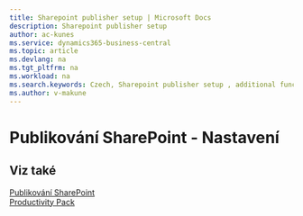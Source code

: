 ```yaml
---
title: Sharepoint publisher setup | Microsoft Docs
description: Sharepoint publisher setup
author: ac-kunes
ms.service: dynamics365-business-central
ms.topic: article
ms.devlang: na
ms.tgt_pltfrm: na
ms.workload: na
ms.search.keywords: Czech, Sharepoint publisher setup , additional functions
ms.author: v-makune
---
```

# Publikování SharePoint - Nastavení

## Viz také

[Publikování SharePoint](ac-sharepoint-publisher.md)  
[Productivity Pack](ac-productivity-pack.md)
